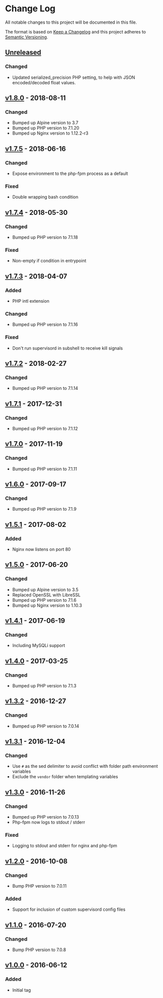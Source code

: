 # Change Log
All notable changes to this project will be documented in this file.

The format is based on [Keep a Changelog](http://keepachangelog.com/) 
and this project adheres to [Semantic Versioning](http://semver.org/).

## [Unreleased]

### Changed
- Updated serialized_precision PHP setting, to help with JSON encoded/decoded float values. 

## [v1.8.0] - 2018-08-11
### Changed
- Bumped up Alpine version to 3.7
- Bumped up PHP version to 7.1.20
- Bumped up Nginx version to 1.12.2-r3

## [v1.7.5] - 2018-06-16
### Changed
- Expose environment to the php-fpm process as a default

### Fixed
- Double wrapping bash condition

## [v1.7.4] - 2018-05-30
### Changed
- Bumped up PHP version to 7.1.18

### Fixed
- Non-empty if condition in entrypoint

## [v1.7.3] - 2018-04-07
### Added
- PHP intl extension

### Changed
- Bumped up PHP version to 7.1.16

### Fixed
- Don't run supervisord in subshell to receive kill signals

## [v1.7.2] - 2018-02-27
### Changed
- Bumped up PHP version to 7.1.14

## [v1.7.1] - 2017-12-31
### Changed
- Bumped up PHP version to 7.1.12

## [v1.7.0] - 2017-11-19
### Changed
- Bumped up PHP version to 7.1.11

## [v1.6.0] - 2017-09-17
### Changed
- Bumped up PHP version to 7.1.9

## [v1.5.1] - 2017-08-02
### Added
- Nginx now listens on port 80

## [v1.5.0] - 2017-06-20
### Changed
- Bumped up Alpine version to 3.5
- Replaced OpenSSL with LibreSSL
- Bumped up PHP version to 7.1.6
- Bumped up Nginx version to 1.10.3

## [v1.4.1] - 2017-06-19
### Changed
- Including MySQLi support

## [v1.4.0] - 2017-03-25
### Changed
- Bumped up PHP version to 7.1.3

## [v1.3.2] - 2016-12-27
### Changed
- Bumped up PHP version to 7.0.14

## [v1.3.1] - 2016-12-04
### Changed
- Use ```#``` as the sed delimiter to avoid conflict with folder path environment variables
- Exclude the ```vendor``` folder when templating variables

## [v1.3.0] - 2016-11-26
### Changed
- Bumped up PHP version to 7.0.13
- Php-fpm now logs to stdout / stderr

### Fixed
- Logging to stdout and stderr for nginx and php-fpm

## [v1.2.0] - 2016-10-08
### Changed
- Bump PHP version to 7.0.11

### Added
- Support for inclusion of custom supervisord config files

## [v1.1.0] - 2016-07-20
### Changed
- Bump PHP version to 7.0.8

## [v1.0.0] - 2016-06-12
### Added
- Initial tag

[Unreleased]: https://gitlab.com/boxedcode/alpine-nginx-php-fpm/compare/v1.8.0...master
[v1.8.0]: https://gitlab.com/boxedcode/alpine-nginx-php-fpm/compare/v1.7.5...v1.8.0
[v1.7.5]: https://gitlab.com/boxedcode/alpine-nginx-php-fpm/compare/v1.7.4...v1.7.5
[v1.7.4]: https://gitlab.com/boxedcode/alpine-nginx-php-fpm/compare/v1.7.3...v1.7.4
[v1.7.3]: https://gitlab.com/boxedcode/alpine-nginx-php-fpm/compare/v1.7.2...v1.7.3
[v1.7.2]: https://gitlab.com/boxedcode/alpine-nginx-php-fpm/compare/v1.7.1...v1.7.2
[v1.7.1]: https://gitlab.com/boxedcode/alpine-nginx-php-fpm/compare/v1.7.0...v1.7.1
[v1.7.0]: https://gitlab.com/boxedcode/alpine-nginx-php-fpm/compare/v1.6.0...v1.7.0
[v1.6.0]: https://gitlab.com/boxedcode/alpine-nginx-php-fpm/compare/v1.5.1...v1.6.0
[v1.5.1]: https://gitlab.com/boxedcode/alpine-nginx-php-fpm/compare/v1.5.0...v1.5.1
[v1.5.0]: https://gitlab.com/boxedcode/alpine-nginx-php-fpm/compare/v1.4.1...v1.5.0
[v1.4.1]: https://gitlab.com/boxedcode/alpine-nginx-php-fpm/compare/v1.4.0...v1.4.1
[v1.4.0]: https://gitlab.com/boxedcode/alpine-nginx-php-fpm/compare/v1.3.2...v1.4.0
[v1.3.2]: https://gitlab.com/boxedcode/alpine-nginx-php-fpm/compare/v1.3.1...v1.3.2
[v1.3.1]: https://gitlab.com/boxedcode/alpine-nginx-php-fpm/compare/v1.3.0...v1.3.1
[v1.3.0]: https://gitlab.com/boxedcode/alpine-nginx-php-fpm/compare/v1.2.0...v1.3.0
[v1.2.0]: https://gitlab.com/boxedcode/alpine-nginx-php-fpm/compare/v1.1.0...v1.2.0
[v1.1.0]: https://gitlab.com/boxedcode/alpine-nginx-php-fpm/compare/v1.0.0...v1.1.0
[v1.0.0]: https://gitlab.com/boxedcode/alpine-nginx-php-fpm/tags/v1.0.0